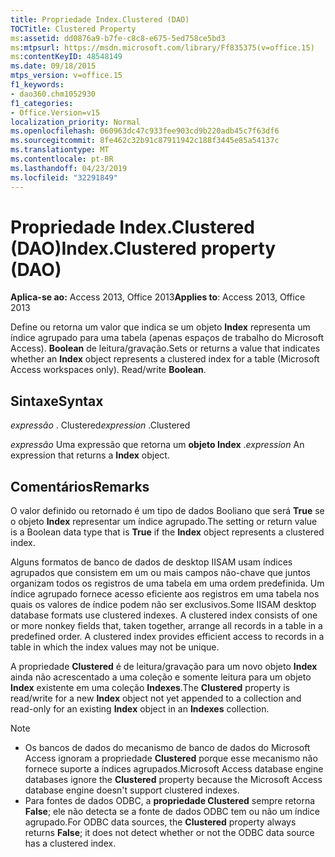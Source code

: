 ```yaml
---
title: Propriedade Index.Clustered (DAO)
TOCTitle: Clustered Property
ms:assetid: dd0876a9-b7fe-c8c8-e675-5ed758ce5bd3
ms:mtpsurl: https://msdn.microsoft.com/library/Ff835375(v=office.15)
ms:contentKeyID: 48548149
ms.date: 09/18/2015
mtps_version: v=office.15
f1_keywords:
- dao360.chm1052930
f1_categories:
- Office.Version=v15
localization_priority: Normal
ms.openlocfilehash: 060963dc47c933fee903cd9b220adb45c7f63df6
ms.sourcegitcommit: 8fe462c32b91c87911942c188f3445e85a54137c
ms.translationtype: MT
ms.contentlocale: pt-BR
ms.lasthandoff: 04/23/2019
ms.locfileid: "32291849"
---
```

# <a name="indexclustered-property-dao"></a><span data-ttu-id="dcf36-102">Propriedade Index.Clustered (DAO)</span><span class="sxs-lookup"><span data-stu-id="dcf36-102">Index.Clustered property (DAO)</span></span>

<span data-ttu-id="dcf36-103">**Aplica-se ao:** Access 2013, Office 2013</span><span class="sxs-lookup"><span data-stu-id="dcf36-103">**Applies to**: Access 2013, Office 2013</span></span>

<span data-ttu-id="dcf36-p101">Define ou retorna um valor que indica se um objeto **Index** representa um índice agrupado para uma tabela (apenas espaços de trabalho do Microsoft Access). **Boolean** de leitura/gravação.</span><span class="sxs-lookup"><span data-stu-id="dcf36-p101">Sets or returns a value that indicates whether an **Index** object represents a clustered index for a table (Microsoft Access workspaces only). Read/write **Boolean**.</span></span>

## <a name="syntax"></a><span data-ttu-id="dcf36-106">Sintaxe</span><span class="sxs-lookup"><span data-stu-id="dcf36-106">Syntax</span></span>

<span data-ttu-id="dcf36-107">*expressão* . Clustered</span><span class="sxs-lookup"><span data-stu-id="dcf36-107">*expression* .Clustered</span></span>

<span data-ttu-id="dcf36-108">*expressão* Uma expressão que retorna um **objeto Index** .</span><span class="sxs-lookup"><span data-stu-id="dcf36-108">*expression* An expression that returns a **Index** object.</span></span>

## <a name="remarks"></a><span data-ttu-id="dcf36-109">Comentários</span><span class="sxs-lookup"><span data-stu-id="dcf36-109">Remarks</span></span>

<span data-ttu-id="dcf36-110">O valor definido ou retornado é um tipo de dados Booliano que será **True** se o objeto **Index** representar um índice agrupado.</span><span class="sxs-lookup"><span data-stu-id="dcf36-110">The setting or return value is a Boolean data type that is **True** if the **Index** object represents a clustered index.</span></span>

<span data-ttu-id="dcf36-p102">Alguns formatos de banco de dados de desktop IISAM usam índices agrupados que consistem em um ou mais campos não-chave que juntos organizam todos os registros de uma tabela em uma ordem predefinida. Um índice agrupado fornece acesso eficiente aos registros em uma tabela nos quais os valores de índice podem não ser exclusivos.</span><span class="sxs-lookup"><span data-stu-id="dcf36-p102">Some IISAM desktop database formats use clustered indexes. A clustered index consists of one or more nonkey fields that, taken together, arrange all records in a table in a predefined order. A clustered index provides efficient access to records in a table in which the index values may not be unique.</span></span>

<span data-ttu-id="dcf36-114">A propriedade **Clustered** é de leitura/gravação para um novo objeto **Index** ainda não acrescentado a uma coleção e somente leitura para um objeto **Index** existente em uma coleção **Indexes**.</span><span class="sxs-lookup"><span data-stu-id="dcf36-114">The **Clustered** property is read/write for a new **Index** object not yet appended to a collection and read-only for an existing **Index** object in an **Indexes** collection.</span></span>

> [!NOTE]
> - <span data-ttu-id="dcf36-115">Os bancos de dados do mecanismo de banco de dados do Microsoft Access ignoram a propriedade **Clustered** porque esse mecanismo não fornece suporte a índices agrupados.</span><span class="sxs-lookup"><span data-stu-id="dcf36-115">Microsoft Access database engine databases ignore the **Clustered** property because the Microsoft Access database engine doesn't support clustered indexes.</span></span>
> - <span data-ttu-id="dcf36-116">Para fontes de dados ODBC, a **propriedade Clustered** sempre retorna **False**; ele não detecta se a fonte de dados ODBC tem ou não um índice agrupado.</span><span class="sxs-lookup"><span data-stu-id="dcf36-116">For ODBC data sources, the **Clustered** property always returns **False**; it does not detect whether or not the ODBC data source has a clustered index.</span></span>


